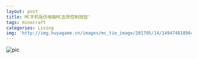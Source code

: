 ```yaml
---
layout: post
title: MC手机版仿电脑MC去除控制按钮'
tags: minecraft
categories: Living
img: 'http://img.huyagame.cn/images/mc_tie_image/201705/14/1494748189641/201705141549493718_1080.jpeg'
---
```


![pic](https://coding.net/u/SunbossRS/p/GotBlogDowner/git/raw/master/img/WoHeLaoZhao/mcpe-nocontrolbtn.png)
